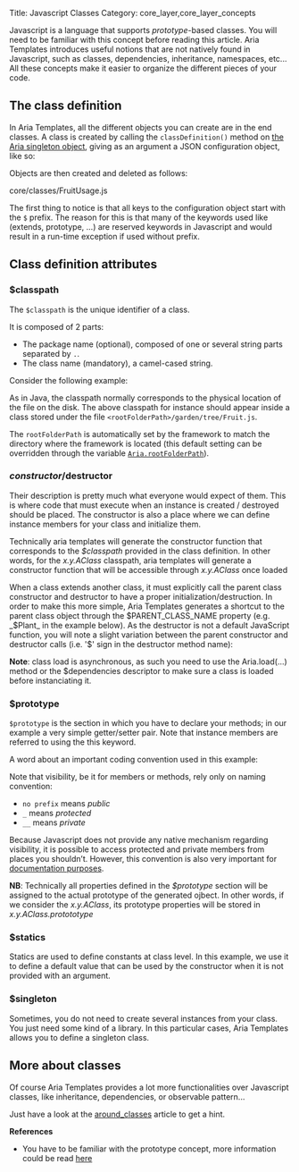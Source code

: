Title: Javascript Classes
Category: core_layer,core_layer_concepts



Javascript is a language that supports _prototype_-based classes. You will need to be familiar with this concept before reading this article.
Aria Templates introduces useful notions that are not natively found in Javascript, such as classes, dependencies, inheritance, namespaces, etc...
All these concepts make it easier to organize the different pieces of your code.

## The class definition

In Aria Templates, all the different objects you can create are in the end classes. A class is created by calling the `classDefinition()` method on [the Aria singleton object](the_aria_singleton#classdefinition), giving as an argument a JSON configuration object, like so:


<script src='http://snippets.ariatemplates.com/snippets/github.com/ariatemplates/documentation-code/%VERSION%/snippets/core/classes/Fruit.js?outdent=true' defer></script>

Objects are then created and deleted as follows:


<srcinclude tag="execute" outdent="true">core/classes/FruitUsage.js
</srcinclude>

The first thing to notice is that all keys to the configuration object start with the `$` prefix. The reason for this is that many of the keywords used like (extends, prototype, ...) are reserved keywords in Javascript and would result in a run-time exception if used without prefix.

## Class definition attributes

### $classpath

The `$classpath` is the unique identifier of a class.

It is composed of 2 parts:


* The package name (optional), composed of one or several string parts separated by `.`.
* The class name (mandatory), a camel-cased string.

Consider the following example:


<script src='http://snippets.ariatemplates.com/snippets/github.com/ariatemplates/documentation-code/%VERSION%/snippets/core/classes/Fruit.js?tag=stub&lang=javascript' defer></script>

As in Java, the classpath normally corresponds to the physical location of the file on the disk. The above classpath for instance should appear inside a class stored under the file `<rootFolderPath>/garden/tree/Fruit.js`.

The `rootFolderPath` is automatically set by the framework to match the directory where the framework is located (this default setting can be overridden through the variable [`Aria.rootFolderPath`](the_aria_singleton#rootfolderpath)).

### $constructor/$destructor

Their description is pretty much what everyone would expect of them.  This is where code that must execute when an instance is created / destroyed should be placed.  The constructor is also a place where we can define instance members for your class and initialize them.

Technically aria templates will generate the constructor function that corresponds to the _$classpath_ provided in the class definition. In other words, for the _x.y.AClass_ classpath, aria templates will generate a constructor function that will be accessible through _x.y.AClass_ once loaded 

When a class extends another class, it must explicitly call the parent class constructor and destructor to have a proper initialization/destruction. In order to make this more simple, Aria Templates generates a shortcut to the parent class object through the $PARENT_CLASS_NAME property (e.g. _$Plant_ in the example below). As the destructor is not a default JavaScript function, you will note a slight variation between the parent constructor and destructor calls (i.e. '$' sign in the destructor method name):


<script src='http://snippets.ariatemplates.com/snippets/github.com/ariatemplates/documentation-code/%VERSION%/snippets/core/classes/Vegetable.js?lang=javascript&outdent=true' defer></script>

**Note**: class load is asynchronous, as such you need to use the Aria.load(...) method or the $dependencies descriptor to make sure a class is loaded before instanciating it.

### $prototype

`$prototype` is the section in which you have to declare your methods; in our example a very simple getter/setter pair.  Note that instance members are referred to using the this keyword.

A word about an important coding convention used in this example:

Note that visibility, be it for members or methods, rely only on naming convention:

* `no prefix` means _public_
* `_` means _protected_
* `__` means _private_

Because Javascript does not provide any native mechanism regarding visibility, it is possible to access protected and private members from places you shouldn’t.  However, this convention is also very important for [documentation purposes](writing_documentation).

**NB**: Technically all properties defined in the _$prototype_ section will be assigned to the actual prototype of the generated ojbect. In other words, if we consider the _x.y.AClass_, its prototype properties will be stored in _x.y.AClass.protototype_

### $statics

Statics are used to define constants at class level.  In this example, we use it to define a default value that can be used by the constructor when it is not provided with an argument.

<script src='http://snippets.ariatemplates.com/snippets/github.com/ariatemplates/documentation-code/%VERSION%/snippets/core/classes/Vehicle.js?lang=javascript&outdent=true' defer></script>

### $singleton

Sometimes, you do not need to create several instances from your class. You just need some kind of a library.
In this particular cases, Aria Templates allows you to define a singleton class.

<script src='http://snippets.ariatemplates.com/snippets/github.com/ariatemplates/documentation-code/%VERSION%/snippets/core/classes/MyLogger.js?lang=javascript&outdent=true' defer></script>

## More about classes

Of course Aria Templates provides a lot more functionalities over Javascript classes, like inheritance, dependencies, or observable pattern...

Just have a look at the [around_classes](around_classes) article to get a hint.

**References**

* You have to be familiar with the prototype concept, more information could be read [here](http://javascript.crockford.com/prototypal.html)

